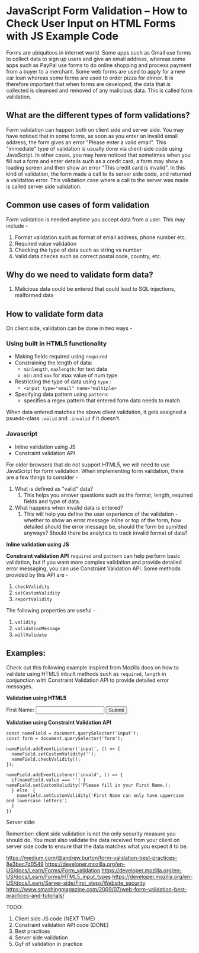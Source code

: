 # JavaScript Form Validation – How to Check User Input on HTML Forms with JS Example Code

Forms are ubiquitous in internet world. Some apps such as Gmail use forms to collect data to sign up users and give an email address, whereas some apps such as PayPal use forms to do online shopping and process payment from a buyer to a merchant. Some web forms are used to apply for a new car loan whereas some forms are used to order pizza for dinner. It is therefore important that when forms are developed, the data that is collected is cleansed and removed of any malicious data. This is called form validation.

## What are the different types of form validations?
Form validation can happen both on client side and server side. You may have noticed that in some forms, as soon as you enter an invalid email address, the form gives an error "Please enter a valid email". This "immediate" type of validation is usually done via client-side code using JavaScript. In other cases, you may have noticed that sometimes when you fill out a form and enter details such as a credit card, a form may show a loading screen and then show an error "This credit card is invalid". In this kind of validation, the form made a call to its server side code, and returned a validation error. This validation case where a call to the server was made is called server side validation. 

<!-- ### TODO insert form validation snapshot here <gif>  -->

## Common use cases of form validation

Form validation is needed anytime you accept data from a user. This may include - 
1. Format validation such as format of email address, phone number etc.
2. Required value validation
3. Checking the type of data such as string vs number
4. Valid data checks such as correct postal code, country, etc. 
   
## Why do we need to validate form data?
1. Malicious data could be entered that could lead to SQL injections, malformed data


<!-- <<
You will need form validation when data is entered in a form. A user will enter data, which could be email, phone number. To be sure that the data entered by the user is what it is expected to, you will need to validate the data. 
not only is this good for your API, but is also a way of ensuring security. 
- security attacks like SQL injection
- ensuring all data is entered 
- ensuring data is what it expected to be
>> -->


## How to validate form data
On client side, validation can be done in two ways - 
 ### Using built in HTML5 functionality
 - Making fields required using `required`
 - Constraining the length of data: 
   - `minlength`, `maxlength`: for text data
   - `min` and `max` for max value of num type
 - Restricting the type of data using `type` :
   - `<input type="email" name="multiple>`
 - Specifying data pattern using `pattern`: 
   - specifies a regex pattern that entered form data needs to match
 
When data entered matches the above client validation, it gets assigned a psuedo-class `:valid` and `:invalid` if it doesn't.


 ### Javascript 
- Inline validation using JS
- Constraint validation API

For older browsers that do not support HTML5, we will need to use JavaScript for form validation. When implementing form validation, there are a few things to consider - 
1. What is defined as "valid" data? 
   1. This helps you answer questions such as the format, length, required fields and type of data. 
2. What happens when invalid data is entered?
   1. This will help you define the user experience of the validation - whether to show an error message inline or top of the form, how detailed should the error message be, should the form be sumitted anyways? Should there be analytics to track invalid format of data? 


**Inline validation using JS**
<TODO>


**Constraint validation API**
`required` and `pattern` can help perform basic validation, but if you want more complex validation and provide detailed error messaging, you can use Constraint Validation API. Some methods provided by this API are - 

1. `checkValidity`
2. `setCustomValidity`
3. `reportValidity`
   
The following properties are useful - 
   1. `validity`
   2. `validationMessage`
   3. `willValidate`


## Examples: 
Check out this following example inspired from Mozilla docs on how to validate using HTML5 inbuilt methods such as `required`, `length` in conjunction with Constraint Validation API to provide detailed error messages.

**Validation using HTML5**
<form>
<label for="firstname"> First Name: </label>
<input type="text" name="firstname" id="firstname" required length="45">
<button>Submit</button>
</form>


**Validation using Constraint Validation API**

```JS
const nameField = document.querySelector('input');
const form = document.querySelector('form');

nameField.addEventListener('input', () => {
  nameField.setCustomValidity('');
  nameField.checkValidity();
});

nameField.addEventListener('invald', () => {
  if(nameField.value === '') {
nameField.setCustomValidity('Please fill in your First Name.);
  } else  {
    nameField.setCustomValidity('First Name can only have uppercase and lowercase letters')
  }
})

```

Server side:

Remember: client side validation is not the only security measure you should do. You must also validate the data received from your client on server side code to ensure that the data matches what you expect it to be. 


https://medium.com/@andrew.burton/form-validation-best-practices-8e3bec7d0549
https://developer.mozilla.org/en-US/docs/Learn/Forms/Form_validation
https://developer.mozilla.org/en-US/docs/Learn/Forms/HTML5_input_types
https://developer.mozilla.org/en-US/docs/Learn/Server-side/First_steps/Website_security
https://www.smashingmagazine.com/2009/07/web-form-validation-best-practices-and-tutorials/

TODO:
1. Client side JS code  (NEXT TIME)
2. Constraint validation API code (DONE)
3. Best practices
4. Server side validation
5. Gyf of validation in practice